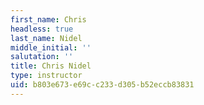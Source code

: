 ```yaml
---
first_name: Chris
headless: true
last_name: Nidel
middle_initial: ''
salutation: ''
title: Chris Nidel
type: instructor
uid: b803e673-e69c-c233-d305-b52eccb83831
---
```

